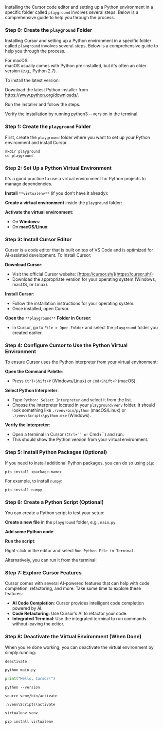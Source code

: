 Installing the Cursor code editor and setting up a Python environment in a specific folder called `playground` involves several steps. Below is a comprehensive guide to help you through the process.

### Step 0: Create the `playground` Folder

Installing Cursor and setting up a Python environment in a specific folder called `playground` involves several steps. Below is a comprehensive guide to help you through the process.

For macOS:  
macOS usually comes with Python pre-installed, but it's often an older version (e.g., Python 2.7).

To install the latest version:

Download the latest Python installer from https://www.python.org/downloads/.

Run the installer and follow the steps.

Verify the installation by running python3 --version in the terminal.

### Step 1: Create the `playground` Folder

First, create the `playground` folder where you want to set up your Python environment and install Cursor.

```
mkdir playground
cd playground
```

### Step 2: Set Up a Python Virtual Environment

It's a good practice to use a virtual environment for Python projects to manage dependencies.

**Install** `**virtualenv**` (if you don't have it already):

**Create a virtual environment** inside the `playground` folder:

**Activate the virtual environment**:

*   On **Windows**:
*   On **macOS/Linux**:

### Step 3: Install Cursor Editor

Cursor is a code editor that is built on top of VS Code and is optimized for AI-assisted development. To install Cursor:

**Download Cursor**:

*   Visit the official Cursor website: [https://cursor.sh/](https://cursor.sh/)
*   Download the appropriate version for your operating system (Windows, macOS, or Linux).

**Install Cursor**:

*   Follow the installation instructions for your operating system.
*   Once installed, open Cursor.

**Open the** `**playground**` **Folder in Cursor**:

*   In Cursor, go to `File > Open Folder` and select the `playground` folder you created earlier.

### Step 4: Configure Cursor to Use the Python Virtual Environment

To ensure Cursor uses the Python interpreter from your virtual environment:

**Open the Command Palette**:

*   Press `Ctrl+Shift+P` (Windows/Linux) or `Cmd+Shift+P` (macOS).

**Select Python Interpreter**:

*   Type `Python: Select Interpreter` and select it from the list.
*   Choose the interpreter located in your `playground/venv` folder. It should look something like `./venv/bin/python` (macOS/Linux) or `.\venv\Scripts\python.exe` (Windows).

**Verify the Interpreter**:

*   Open a terminal in Cursor (`Ctrl+`` or` Cmd+\`\`) and run:
*   This should show the Python version from your virtual environment.

### Step 5: Install Python Packages (Optional)

If you need to install additional Python packages, you can do so using `pip`:

```
pip install <package-name>
```

For example, to install `numpy`:

```
pip install numpy
```

### Step 6: Create a Python Script (Optional)

You can create a Python script to test your setup:

**Create a new file** in the `playground` folder, e.g., `main.py`.

**Add some Python code**:

**Run the script**:

Right-click in the editor and select `Run Python File in Terminal`.

Alternatively, you can run it from the terminal:

### Step 7: Explore Cursor Features

Cursor comes with several AI-powered features that can help with code completion, refactoring, and more. Take some time to explore these features:

*   **AI Code Completion**: Cursor provides intelligent code completion powered by AI.
*   **Code Refactoring**: Use Cursor's AI to refactor your code.
*   **Integrated Terminal**: Use the integrated terminal to run commands without leaving the editor.

### Step 8: Deactivate the Virtual Environment (When Done)

When you're done working, you can deactivate the virtual environment by simply running:

```
deactivate
```

```
python main.py
```

```python
print("Hello, Cursor!")
```

```
python --version
```

```
source venv/bin/activate
```

```
.\venv\Scripts\activate
```

```
virtualenv venv
```

```
pip install virtualenv
```